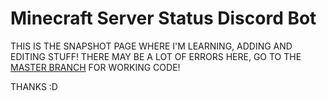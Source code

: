 # Minecraft Server Status Discord Bot

THIS IS THE SNAPSHOT PAGE WHERE I'M LEARNING, ADDING AND EDITING STUFF! THERE MAY BE A LOT OF ERRORS HERE, GO TO THE [MASTER BRANCH](https://github.com/TheCactusMonkey/MinecraftServer-DiscordBot/tree/master) FOR WORKING CODE!

THANKS :D
